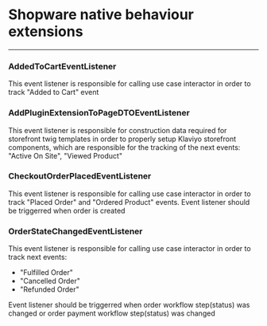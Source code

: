 # Shopware native behaviour extensions
***

### AddedToCartEventListener

This event listener is responsible for calling use case interactor in order to track "Added to Cart" event

### AddPluginExtensionToPageDTOEventListener

This event listener is responsible for construction data required for storefront twig templates in order to properly setup 
Klaviyo storefront components, which are responsible for the tracking of the next events: "Active On Site", "Viewed Product"

### CheckoutOrderPlacedEventListener

This event listener is responsible for calling use case interactor in order to track "Placed Order" and 
"Ordered Product" events. Event listener should be triggerred when order is created

### OrderStateChangedEventListener

This event listener is responsible for calling use case interactor in order to track next events: 
* "Fulfilled Order"
* "Cancelled Order"
* "Refunded Order"

Event listener should be triggerred when order workflow step(status) was changed or order payment 
workflow step(status) was changed 